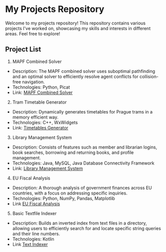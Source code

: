 # My Projects Repository

Welcome to my projects repository! This repository contains various projects I've worked on, showcasing my skills and interests in different areas. Feel free to explore!

## Project List

1. MAPF Combined Solver
- Description: The MAPF combined solver uses suboptimal pathfinding and an optimal solver to efficiently resolve agent conflicts for collision-free navigation.
- Technologies: Python, Picat
- Link: [MAPF Combined Solver](https://github.com/vpokludova/projects/tree/main/mapf_combined_solver)

2. Tram Timetable Generator 
- Description: Dynamically generates timetables for Prague trams in a memory efficient way.
- Technologies: C++, WxWidgets
- Link: [Timetables Generator](https://github.com/vpokludova/projects/tree/main/timetables_generation)

3. Library Management System
- Description: Consists of features such as member and librarian logins, book searches, borrowing and returning books, and profile management.
- Technologies: Java, MySQL, Java Database Connectivity Framework
- Link: [Library Management System](https://github.com/vpokludova/projects/tree/main/library_management_system)

4. EU Fiscal Analysis
- Description: A thorough analysis of government finances across EU countries, with a focus on addressing specific inquiries.
- Technologies: Python, NumPy, Pandas, Matplotlib
- Link [EU Fiscal Analysis](https://github.com/vpokludova/projects/tree/main/eu_fiscal_analysis)

5. Basic Textfile Indexer
- Description: Builds an inverted index from text files in a directory, allowing users to efficiently search for and locate specific string queries and their line numbers.
- Technologies: Kotlin
- Link [Text Indexer](https://github.com/vpokludova/projects/tree/main/text_indexer)